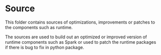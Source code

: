 # Source
This folder contains sources of optimizations, improvements or patches
to the components such as runtime.

The sources are used to build out an optimized or improved version of
runtime components such as Spark or used to patch the runtime packages
if there is bug to fix in python package.
